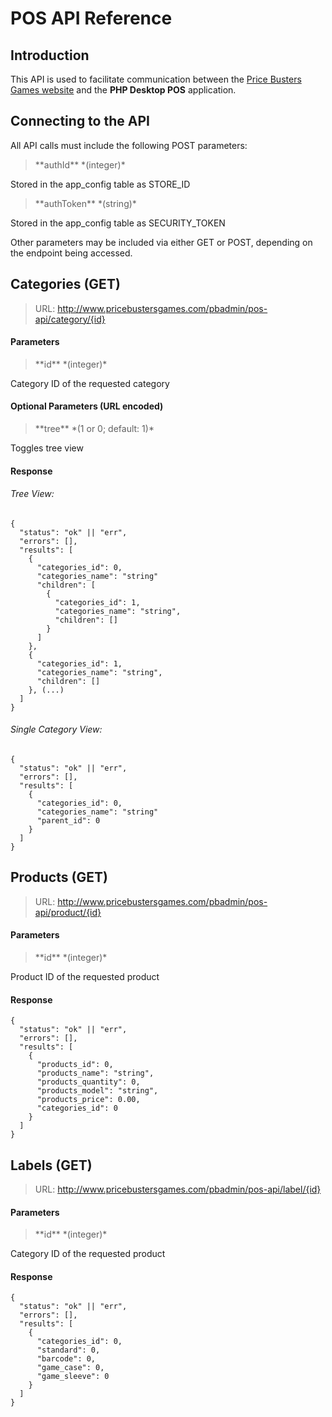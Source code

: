 # POS API Reference
## Introduction
This API is used to facilitate communication between the [Price Busters Games website](http://www.pricebustersgames.com) and the **PHP Desktop POS** application.
## Connecting to the API
All API calls must include the following POST parameters:
><p>**authId** *(integer)*<br />
Stored in the app_config table as STORE_ID</p>
><p>**authToken** *(string)*<br />
Stored in the app_config table as SECURITY_TOKEN</p>

Other parameters may be included via either GET or POST, depending on the endpoint being accessed.
## Categories (GET)
> URL: http://www.pricebustersgames.com/pbadmin/pos-api/category/{id}

#### Parameters
><p>**id** *(integer)*<br />
Category ID of the requested category</p>

#### Optional Parameters (URL encoded)
><p>**tree** *(1 or 0; default: 1)*<br />
Toggles tree view

#### Response
###### Tree View:
```
{
  "status": "ok" || "err",
  "errors": [],
  "results": [
    {
      "categories_id": 0,
      "categories_name": "string"
      "children": [
        {
          "categories_id": 1,
          "categories_name": "string",
          "children": []
        }
      ]
    },
    {
      "categories_id": 1,
      "categories_name": "string",
      "children": []
    }, (...)
  ]
}
```
###### Single Category View:
```
{
  "status": "ok" || "err",
  "errors": [],
  "results": [
    {
      "categories_id": 0,
      "categories_name": "string"
      "parent_id": 0
    }
  ]
}
```

## Products (GET)
> URL: http://www.pricebustersgames.com/pbadmin/pos-api/product/{id}

#### Parameters
><p>**id** *(integer)*<br />
Product ID of the requested product</p>

#### Response
```
{
  "status": "ok" || "err",
  "errors": [],
  "results": [
    {
      "products_id": 0,
      "products_name": "string",
      "products_quantity": 0,
      "products_model": "string",
      "products_price": 0.00,
      "categories_id": 0
    }
  ]
}
```

## Labels (GET)
> URL: http://www.pricebustersgames.com/pbadmin/pos-api/label/{id}

#### Parameters
><p>**id** *(integer)*<br />
Category ID of the requested product</p>

#### Response
```
{
  "status": "ok" || "err",
  "errors": [],
  "results": [
    {
      "categories_id": 0,
      "standard": 0,
      "barcode": 0,
      "game_case": 0,
      "game_sleeve": 0
    }
  ]
}
```

##
